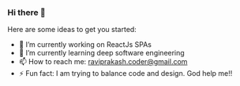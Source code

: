 ### Hi there 👋


Here are some ideas to get you started:

- 🔭 I’m currently working on ReactJs SPAs
- 🌱 I’m currently learning deep software engineering 
- 📫 How to reach me: raviprakash.coder@gmail.com
- ⚡ Fun fact: I am trying to balance code and design. God help me!!

<!-- - 👯 I’m looking to collaborate on ... -->
<!-- - 🤔 I’m looking for help with best optimisation practices -->
<!-- - 💬 Ask me about React and Design -->
<!-- - 😄 Pronouns: ... -->
